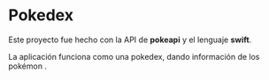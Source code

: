 # Pokedex
Este proyecto fue hecho con la API de **pokeapi** y el lenguaje **swift**.

La aplicación funciona como una pokedex, dando información de los pokémon .
